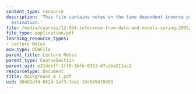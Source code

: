 ```yaml
---
content_type: resource
description: 'This file contains notes on the time dependent inverse problem: state
  estimation.'
file: /media/courses/12-864-inference-from-data-and-models-spring-2005/30481a7465241af37ea118d545d70d03_background_4_1.pdf
file_type: application/pdf
learning_resource_types:
- Lecture Notes
ocw_type: OCWFile
parent_title: Lecture Notes
parent_type: CourseSection
parent_uid: e31ddbff-1ff0-3bfb-0353-d7cdba211ac2
resourcetype: Document
title: background_4_1.pdf
uid: 30481a74-6524-1af3-7ea1-18d545d70d03
---
```

